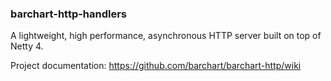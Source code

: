 ### barchart-http-handlers

A lightweight, high performance, asynchronous HTTP server built on top of Netty 4.

Project documentation: https://github.com/barchart/barchart-http/wiki